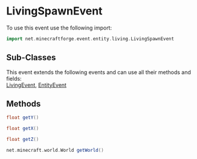 # LivingSpawnEvent

To use this event use the following import:
```groovy
import net.minecraftforge.event.entity.living.LivingSpawnEvent
```

## Sub-Classes
This event extends the following events and can use all their methods and fields: <br>
[LivingEvent](living_event.md), [EntityEvent](entity_event.md)

## Methods
```groovy
float getY()
```

```groovy
float getX()
```

```groovy
float getZ()
```

```groovy
net.minecraft.world.World getWorld()
```

